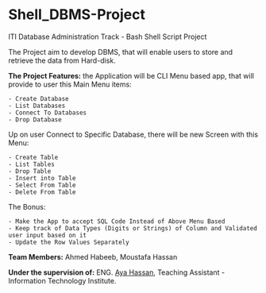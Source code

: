 # Shell_DBMS-Project
ITI Database Administration Track - Bash Shell Script Project

The Project aim to develop DBMS, that will enable users to store and retrieve the data from Hard-disk.

**The Project Features:** the Application will be CLI Menu based app, that will provide to user this Main Menu items:
```
- Create Database
- List Databases
- Connect To Databases
- Drop Database
```
Up on user Connect to Specific Database, there will be new Screen with this Menu:
```
- Create Table 
- List Tables
- Drop Table
- Insert into Table
- Select From Table
- Delete From Table
```
The Bonus:
```
- Make the App to accept SQL Code Instead of Above Menu Based
- Keep track of Data Types (Digits or Strings) of Column and Validated user input based on it
- Update the Row Values Separately
```
**Team Members:** Ahmed Habeeb, Moustafa Hassan

**Under the supervision of:** ENG. [Aya Hassan](https://www.linkedin.com/in/aya-hassan94/), Teaching Assistant - Information Technology Institute.
